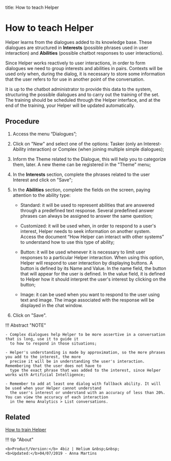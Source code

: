 title: How to teach Helper
# How to teach Helper

Helper learns from the dialogues added to its knowledge base. These dialogues are structured in **Interests** (possible phrases used in user interaction) and **Abilities** (possible chatbot responses to user interactions). 

Since Helper works reactively to user interactions, in order to form dialogues we need to group interests and abilities in pairs. Contexts will be used only when, during the dialog, it is necessary to store some information that the user refers to for use in another point of the conversation.

It is up to the chatbot administrator to provide this data to the system, structuring the possible dialogues and to carry out the training of the set. The training should be scheduled through the Helper interface, and at the end of the training, your Helper will be updated automatically.

Procedure
------------

1.	Access the menu “Dialogues”;

2.	Click on "New" and select one of the options: Tasker (only an Interest-Ability interaction) or Complex (when joining multiple simple dialogues);

3.	Inform the Theme related to the Dialogue, this will help you to categorize them, later. A new theme can be registered in the "Theme" menu;

4.	In the **Interests** section, complete the phrases related to the user Interest and click on "Save";

5.	In the **Abilities** section, complete the fields on the screen, paying attention to the ability type:

	   - Standard: it will be used to represent abilities that are answered through a predefined text response. Several                  predefined answer phrases can always be assigned to answer the same question;

	   - Customized: it will be used when, in order to respond to a user's interest, Helper needs to seek information on                  another system. Access the document “How Helper can interact with other systems” to understand how to use this type of            ability;

	   - Button: it will be used whenever it is necessary to limit user responses to a particular Helper interaction. When                using this option, Helper will respond to user interaction by displaying buttons. A button is defined by its Name and              Value. In the name field, the button that will appear for the user is defined. In the value field, it is defined to              Helper how it should interpret the user's interest by clicking on the button;

	   - Image: it can be used when you want to respond to the user using text and image. The image associated with the                  response will be displayed in the chat window.


6. Click on "Save".

!!! Abstract "NOTE"

    - Complex dialogues help Helper to be more assertive in a conversation that is long, use it to guide it 
      to how to respond in those situations;
    
    - Helper's understanding is made by approximation, so the more phrases you add to the interest, the more 
      precise it will be in understanding the user's interaction. Remembering that the user does not have to 
      type the exact phrase that was added to the interest, since Helper works with Artificial Intelligence;
                
    - Remember to add at least one dialog with fallback ability. It will be used when your Helper cannot understand 
      the user's interest or understand with an accuracy of less than 20%. You can view the accuracy of each interaction 
      in the menu Analytics > List conversations.
 
 
Related
--------
 
[How to train Helper](/en-us/helper/use/trainning-helper.html)
 
 

!!! tip "About"

    <b>Product/Version:</b> 4biz | Helium &nbsp;&nbsp;
    <b>Updated:</b>04/07/2019 - Anna Martins
    
